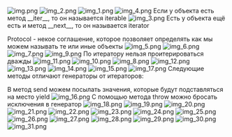 ![img.png](imgs/img.png)
![img_2.png](imgs/img_2.png)
![img_1.png](imgs/img_1.png)
![img_4.png](imgs/img_4.png)
Если у объекта есть метод \_\_iter__, то он называется iterable
![img_3.png](imgs/img_3.png)
Есть у объекта ещё есть и метод \_\_next__, то он называется iterator

Protocol - некое соглашение, которое позволяет определять как мы можем называть те или иные объекты
![img_5.png](imgs/img_5.png)
![img_6.png](imgs/img_6.png)
![img_7.png](imgs/img_7.png)
![img_9.png](imgs/img_9.png)
По итератору нельзя проитерироваться дважды
![img_11.png](imgs/img_11.png)
![img_10.png](imgs/img_10.png)
![img_8.png](imgs/img_8.png)
![img_12.png](imgs/img_12.png)
![img_13.png](imgs/img_13.png)
![img_14.png](imgs/img_14.png)
![img_15.png](imgs/img_15.png)
![img_17.png](imgs/img_17.png)
Следующие методы отличают генераторы от итераторов:

В метод send можем посылать значения, которые будут подставляться на место yield
![img_16.png](imgs/img_16.png)
С помощью метода throw можно бросать исключения в генератор
![img_18.png](imgs/img_18.png)
![img_19.png](imgs/img_19.png)
![img_20.png](imgs/img_20.png)
![img_21.png](imgs/img_21.png)
![img_22.png](imgs/img_22.png)
![img_23.png](imgs/img_23.png)
![img_24.png](imgs/img_24.png)
![img_25.png](imgs/img_25.png)
![img_26.png](imgs/img_26.png)
![img_27.png](imgs/img_27.png)
![img_28.png](imgs/img_28.png)
![img_29.png](imgs/img_29.png)
![img_30.png](imgs/img_30.png)
![img_31.png](imgs/img_31.png)
